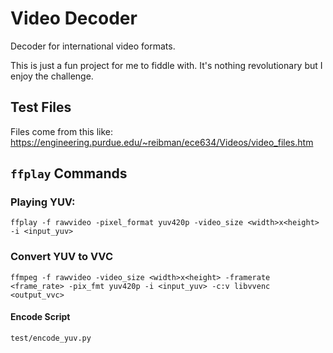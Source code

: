 # Video Decoder
Decoder for international video formats.

This is just a fun project for me to fiddle with. It's nothing revolutionary but I enjoy the challenge.

## Test Files
Files come from this like: https://engineering.purdue.edu/~reibman/ece634/Videos/video_files.htm

## `ffplay` Commands

### Playing YUV:
`ffplay -f rawvideo -pixel_format yuv420p -video_size <width>x<height> -i <input_yuv>`

### Convert YUV to VVC
`ffmpeg -f rawvideo -video_size <width>x<height> -framerate <frame_rate> -pix_fmt yuv420p -i <input_yuv> -c:v libvvenc <output_vvc>`

#### Encode Script
`test/encode_yuv.py`